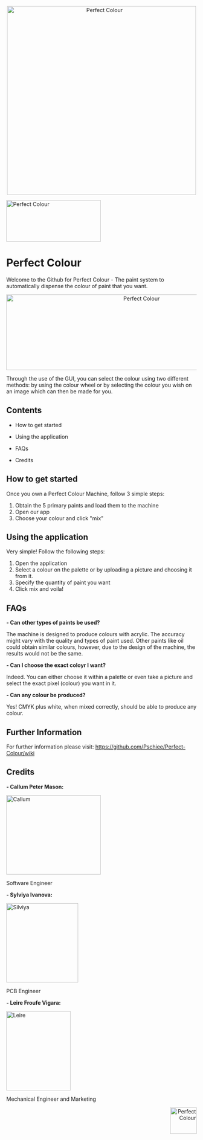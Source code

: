 <p align="center">
	<a href="https://enquiriesperfectco.wixsite.com/perfectcolour">
	<img src="https://github.com/Perfect-Colour/Perfect-Colour/blob/master/Perfect_Colour_Logo_01.png" 
	 title="Perfect Colour" width="500" height="500" ></a></p>

<p align="left">
	<img src="https://github.com/Pschiee/Perfect-Colour/blob/master/Socials.png" 
	 title="Perfect Colour" width="250" height="110" ></a></p>
	 
# Perfect Colour 

Welcome to the Github for Perfect Colour - The paint system to automatically dispense the colour of paint that you want.

<p align="center">
	<img src="https://github.com/Pschiee/Perfect-Colour/blob/master/reasons.PNG" 
	 title="Perfect Colour" width="700" height="200" ></a></p>

Through the use of the GUI, you can select the colour using two different methods: by using the colour wheel or by selecting the colour you wish on an image which can then be made for you. 

## Contents

* How to get started

* Using the application

* FAQs

* Credits

## How to get started

Once you own a Perfect Colour Machine, follow 3 simple steps:
1. Obtain the 5 primary paints and load them to the machine
2. Open our app
3. Choose your colour and click "mix"

## Using the application

Very simple! Follow the following steps:
1. Open the application
2. Select a colour on the palette or by uploading a picture and choosing it from it.
3. Specify the quantity of paint you want
4. Click mix and voila!

## FAQs
**- Can other types of paints be used?**

The machine is designed to produce colours with acrylic. The accuracy might vary with the quality and types of paint used. Other paints like oil could obtain similar colours, however, due to the design of the machine, the results would not be the same.

**- Can I choose the exact coloyr I want?**

Indeed. You can either choose it within a palette or even take a picture and select the exact pixel (colour) you want in it.

**- Can any colour be produced?**

Yes! CMYK plus white, when mixed correctly, should be able to produce any colour. 

## Further Information

For further information please visit: 
https://github.com/Pschiee/Perfect-Colour/wiki

## Credits

<p align="right">

**- Callum Peter Mason:**

<p align="left">
	<img src="https://github.com/Pschiee/Perfect-Colour/blob/master/Images/Callum.jpg" 
	 title="Callum" width="250" height="210" ></a></p>
<p align="left">
Software Engineer	 
	 
**- Sylviya Ivanova:** 

<p align="left">
	<img src="https://github.com/Pschiee/Perfect-Colour/blob/master/Images/Silviya.jpg" 
	 title="Silviya" width="190" height="210" ></a></p>
<p align="leftr">
PCB Engineer

	 
**- Leire Froufe Vigara:**

<p align="left">
	<img src="https://github.com/Pschiee/Perfect-Colour/blob/master/Images/Leire%20FV.jpg" 
	 title="Leire" width="170" height="210" ></a></p>
<p align="left">
Mechanical Engineer and Marketing
	 


 <p align="right">
 <img src="https://github.com/Perfect-Colour/Perfect-Colour/blob/master/Perfect_Colour_Logo_01.png" 
	 title="Perfect Colour" width="70" height="70" ></a></p>
